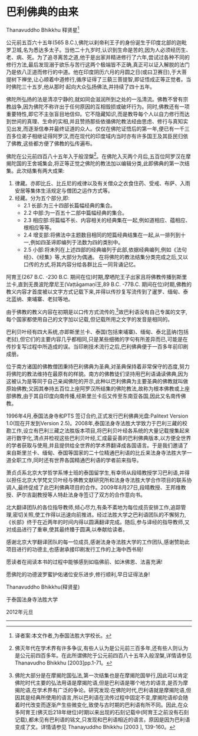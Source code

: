 # 巴利佛典的由来
Thanavuddho Bhikkhu 释贤星[^1]

公元前五百六十五年(565 B.C.),佛陀以刹帝利王子的身份诞生于印度北部的迦毗罗卫城,名为悉达多太子。当他二十九岁时,认识到生命是苦的,因为人必须经历生、老、病、死。为了追寻离苦之道,他于是出家并精进修行了六年,尝试过各种不同的修行方法,最后发现溺于欲乐与苦行这两个极端皆不正确,真正可以证入解脱的法门乃是依八正道而修行的中道。他在印度阴历六月的月圆之日(或曰卫赛日),于大菩提树下禅坐,让心顺着中道修行,循序证得了三藐三菩提智,即证悟成正等正觉者。当时佛陀三十五岁,他从那时·起向大众弘扬佛法,并持续了四十五年。

佛陀所弘扬的法是清凉宁静的,就如同会滋润所到之处的一泓清流。佛教不曾有宗教战争,因为佛陀不称许出于任何原因的互相毁损或破坏行为。同时,佛教还有一项重要特性,即它不主张盲目地信仰。它不隐藏知识,而是教导每个人以自力修行而达到世间的真理、生命的实相,并且赞扬那些依循佛陀教法经由思虑、修行与真知实见出发,而逐渐信奉并最终证道的众人。仅仅在佛陀证悟后的第一年,便已有一千三百多位弟子相继证得阿罗汉,而在现代的印度域内当时亦有许多国王及其臣民归依了佛教,这些都方便了佛教的弘传遍布。

佛陀在公元前四百八十五年入于般涅槃[^2]。在佛陀入灭两个月后,五百位阿罗汉在摩揭陀国的王舍城集会,将正等正觉之佛陀的教法加以编辑分类,此即佛典的第一次结集。此次结集有两大成果:
1. 律藏。亦即比丘、比丘尼的戒律以及有关僧众之衣食住药、受戒、布萨、入雨安居等集体生活规定与僧团之运作方式等。
2. 经藏。分为五个部分,即:
    - 2.1 长部:为三十四部长篇幅经典的集合。
    - 2.2 中部:为一百五十二部中篇幅经典的集合。
    - 2.3 相应部:将篇幅不长、内容相关的经典集在一起,例如道相应、蕴相应、根相应等等。
    - 2.4 增支部:将佛法中主题数目相同的短篇经典结集在一起,从一排列到十一,例如四圣谛即编列于法数为四的类别中。
    - 2.5 小部:将未列在上述四部的经典编列于此部,依据经典编列,例如《法句经》、《经集》等,大部分为偶通。
在将佛陀的教法结集分类完成之后,又以口传的方式,将其内容分给各群比丘一同背诵记忆。

阿育王(267 B.C. -230 B.C. 期间在位)时期,摩哂陀王子出家且将佛教传播到斯里兰卡,直到无畏波陀摩尼王(Vaṭṭāgamaṇī王,89 B.C. -77B.C. 期间在位)时期,佛教的教义内容才首度被以文字方式记载下来,并得以传抄复写流传到了暹罗、缅甸、泰北蓝纳、柬埔寨、老挝等地。

由于佛教的教义内容在初期是以口传方式流传的,[^3]故巴利语没有自己专属的文字,每个国家都使用自己的文字加以记载,但记载所用之文字的发音是相同的。

巴利贝叶经有四大系统,亦即斯里兰卡、泰国(包括柬埔寨)、缅甸、泰北蓝纳(包括老挝),但它们的主要内容几乎都相同,只是某些细微的字句有所差异而已,可能是在传抄复写过程中所造成的误。当印刷技术流行之后,巴利佛典便于一百多年前印刷成册。

位于南方诸国的佛教僧团秉持巴利佛典为圣典,对圣典保持着非常保守的态度,努力将佛陀的教法维持在最原有的样貌。南方的佛教徒们坚持用巴利语诵读佛典,因为这被认为是等同于自己亲闻佛陀的开示,此种以巴利佛典为主要圣典的佛教就叫做原始佛教;又因其奉持五百位上座阿罗汉所结集的佛陀教法,故称为根本佛教或上座部佛教,由于其自印度向南传播,经斯里兰卡后又传至东南亚各国,因此又名南传佛教。

1996年4月,泰国法身寺和PTS 签订合约,正式发行巴利佛典光盘:Palitext Version 1.0(现在开发到Version 2.5)。2008年,泰国法身寺法胜大学致力于巴利三藏的校勘工作,设立有巴利三藏之法胜版本项目,将巴利贝叶经各系统的大量记载搜集起来进行数字化,清点并检视这些巴利贝叶经,汇成最妥善的巴利佛典版本,以方便全世界的学者获取与使用,并且提供给全世界的学术界翻译成各国语言。于是我们邀请了来自斯里兰卡、缅甸、泰国等国家的二十位精通巴利语的比丘来法身寺法胜大学一道全职工作,同时还有世界各国精通巴利语的学者前来指导。

萧贞贞系北京大学哲学系博士班的泰国留学生,有幸师从段晴教授学习巴利语,并得以担任北京大学梵文贝叶经与佛教文献研究所和法身寺法胜大学合作项目的联系协调人,最终促成了此巴利佛典项目的合作。2009年8月27日,段晴教授、王邦维教授、萨尔吉副教授等人特赴法身寺签订了双方的合作意向书。

北大翻译团队的各位指导教师,倾心尽力,有条不紊地为每位成员安排工作,追踪管理,密切关照,使工作得以迅速向前推进。经过法胜大学之巴利语团队的不懈努力,《长部》终于在近两年的时间内得以圆满翻译完成。随后,参与译经的指导教师,又对成品进行了重审,使其最终臻于圆满,以奉献给读者。

感谢北京大学翻译团队的每一位成员,感谢法身寺法胜大学的工作团队,感谢赞助此项目进行的功德主,也感谢承接印刷发行工作的上海中西书局!

愿读者在阅读本书的过程中能够感到如临佛前、如沐佛恩、法喜充满!

愿佛陀的功德波罗蜜护佑诸位安乐进步,修行顺利,早日证得法身!

Thanavuddho Bhikkhu(释贤星)

于泰国法身寺法胜大学

2012年元旦

---

[^1]: 译者案:本文作者,为泰国法胜大学校长。
[^2]: 佛灭年代在学术界有许多争议,有些人认为是公元前三百多年,还有些人则认为是公元前四百多年。在此所谓佛陀于公元前四百八十五年入般涅槃,详情请参见 Thanavudho Bhikkhu [2003]pp.1-71。
[^3]: 佛陀大部分是在摩揭陀国弘法,第一次结集也是在摩揭陀国举行,因此可以肯定佛陀时代主要的弘法用语是摩揭陀语,但是巴利语是哪个地方的语言,是否为摩揭陀语,在学术界有广泛的争论。研究发现:在佛陀时代,巴利语就是摩揭陀语,但因其是经典所使用的语言,所以巴利语在流传过程中固定不变,摩揭陀语却会随着时代改变而逐渐产生些微变化,致使与古时期的巴利语有所不同。因此,在众多阿育王(佛灭后218年继位)时期以来出现的石刻记载中(阿育王之前没有石刻记载),都未见有巴利语的铭文,只发现和巴利语相近的语言。原因是因为巴利语变成了文。详情请参见 Thanayuddho Bhikkhu [2003 ], 139-160。
